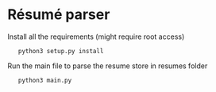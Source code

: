 # **Résumé parser**



Install all the requirements (might require root access)

```
   python3 setup.py install
```

Run the main file to parse the resume store in resumes folder

```
   python3 main.py
```  

